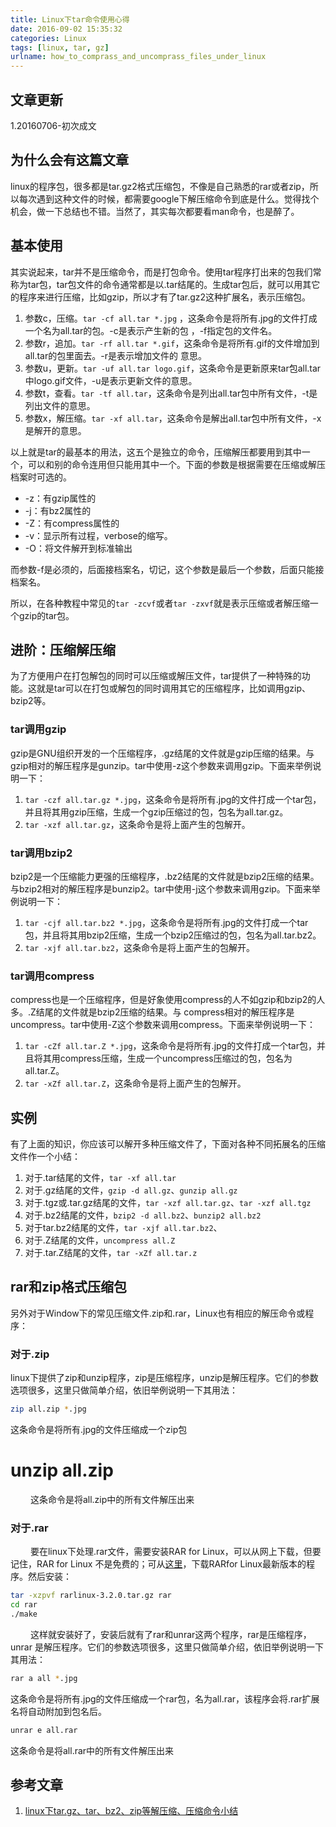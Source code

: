 ```yaml
---
title: Linux下tar命令使用心得
date: 2016-09-02 15:35:32
categories: Linux
tags: [linux, tar, gz]
urlname: how_to_comprass_and_uncomprass_files_under_linux
---
```


## 文章更新

1.20160706-初次成文

## 为什么会有这篇文章

linux的程序包，很多都是tar.gz2格式压缩包，不像是自己熟悉的rar或者zip，所以每次遇到这种文件的时候，都需要google下解压缩命令到底是什么。觉得找个机会，做一下总结也不错。当然了，其实每次都要看man命令，也是醉了。<!-- more -->

## 基本使用

其实说起来，tar并不是压缩命令，而是打包命令。使用tar程序打出来的包我们常称为tar包，tar包文件的命令通常都是以.tar结尾的。生成tar包后，就可以用其它的程序来进行压缩，比如gzip，所以才有了tar.gz2这种扩展名，表示压缩包。

1. 参数c，压缩。`tar -cf all.tar *.jpg` ，这条命令是将所有.jpg的文件打成一个名为all.tar的包。-c是表示产生新的包
，-f指定包的文件名。
2. 参数r，追加。`tar -rf all.tar *.gif`，这条命令是将所有.gif的文件增加到all.tar的包里面去。-r是表示增加文件的 
意思。 
3. 参数u，更新。`tar -uf all.tar logo.gif`，这条命令是更新原来tar包all.tar中logo.gif文件，-u是表示更新文件的意思。 
4. 参数t，查看。`tar -tf all.tar`，这条命令是列出all.tar包中所有文件，-t是列出文件的意思。 
5. 参数x，解压缩。`tar -xf all.tar`，这条命令是解出all.tar包中所有文件，-x是解开的意思。

以上就是tar的最基本的用法，这五个是独立的命令，压缩解压都要用到其中一个，可以和别的命令连用但只能用其中一个。下面的参数是根据需要在压缩或解压档案时可选的。 

* -z：有gzip属性的 
* -j：有bz2属性的 
* -Z：有compress属性的 
* -v：显示所有过程，verbose的缩写。
* -O：将文件解开到标准输出

而参数-f是必须的，后面接档案名，切记，这个参数是最后一个参数，后面只能接档案名。

所以，在各种教程中常见的`tar -zcvf`或者`tar -zxvf`就是表示压缩或者解压缩一个gzip的tar包。   

## 进阶：压缩解压缩

为了方便用户在打包解包的同时可以压缩或解压文件，tar提供了一种特殊的功能。这就是tar可以在打包或解包的同时调用其它的压缩程序，比如调用gzip、bzip2等。 

### tar调用gzip 

gzip是GNU组织开发的一个压缩程序，.gz结尾的文件就是gzip压缩的结果。与gzip相对的解压程序是gunzip。tar中使用-z这个参数来调用gzip。下面来举例说明一下： 

1. `tar -czf all.tar.gz *.jpg`，这条命令是将所有.jpg的文件打成一个tar包，并且将其用gzip压缩，生成一个gzip压缩过的包，包名为all.tar.gz。
2. `tar -xzf all.tar.gz`，这条命令是将上面产生的包解开。 

### tar调用bzip2

bzip2是一个压缩能力更强的压缩程序，.bz2结尾的文件就是bzip2压缩的结果。与bzip2相对的解压程序是bunzip2。tar中使用-j这个参数来调用gzip。下面来举例说明一下： 

1. `tar -cjf all.tar.bz2 *.jpg`，这条命令是将所有.jpg的文件打成一个tar包，并且将其用bzip2压缩，生成一个bzip2压缩过的包，包名为all.tar.bz2。 
2. `tar -xjf all.tar.bz2`，这条命令是将上面产生的包解开。 

### tar调用compress 

compress也是一个压缩程序，但是好象使用compress的人不如gzip和bzip2的人多。.Z结尾的文件就是bzip2压缩的结果。与 compress相对的解压程序是uncompress。tar中使用-Z这个参数来调用compress。下面来举例说明一下：

1. `tar -cZf all.tar.Z *.jpg`，这条命令是将所有.jpg的文件打成一个tar包，并且将其用compress压缩，生成一个uncompress压缩过的包，包名为all.tar.Z。
2. `tar -xZf all.tar.Z`，这条命令是将上面产生的包解开。 

## 实例

有了上面的知识，你应该可以解开多种压缩文件了，下面对各种不同拓展名的压缩文件作一个小结：

1. 对于.tar结尾的文件，`tar -xf all.tar` 
2. 对于.gz结尾的文件，`gzip -d all.gz`、`gunzip all.gz` 
3. 对于.tgz或.tar.gz结尾的文件，`tar -xzf all.tar.gz`、`tar -xzf all.tgz` 
4. 对于.bz2结尾的文件，`bzip2 -d all.bz2`、`bunzip2 all.bz2` 
5. 对于tar.bz2结尾的文件，`tar -xjf all.tar.bz2`、
6. 对于.Z结尾的文件，`uncompress all.Z` 
7. 对于.tar.Z结尾的文件，`tar -xZf all.tar.z` 

## rar和zip格式压缩包

另外对于Window下的常见压缩文件.zip和.rar，Linux也有相应的解压命令或程序： 

### 对于.zip 

linux下提供了zip和unzip程序，zip是压缩程序，unzip是解压程序。它们的参数选项很多，这里只做简单介绍，依旧举例说明一下其用法：

``` bash
zip all.zip *.jpg
```

这条命令是将所有.jpg的文件压缩成一个zip包

# unzip all.zip 
　　
这条命令是将all.zip中的所有文件解压出来

### 对于.rar 
　　
要在linux下处理.rar文件，需要安装RAR for Linux，可以从网上下载，但要记住，RAR for Linux 不是免费的；可从[这里](http://www.rarsoft.com/download.htm)，下载RARfor Linux最新版本的程序。然后安装： 

``` bash
tar -xzpvf rarlinux-3.2.0.tar.gz rar
cd rar 
./make 
```
　　
这样就安装好了，安装后就有了rar和unrar这两个程序，rar是压缩程序，unrar 是解压程序。它们的参数选项很多，这里只做简单介绍，依旧举例说明一下其用法： 

``` bash
rar a all *.jpg
```

这条命令是将所有.jpg的文件压缩成一个rar包，名为all.rar，该程序会将.rar扩展名将自动附加到包名后。

``` bash
unrar e all.rar
```

这条命令是将all.rar中的所有文件解压出来

## 参考文章

1. [linux下tar.gz、tar、bz2、zip等解压缩、压缩命令小结](http://www.jb51.net/LINUXjishu/43356.html)

